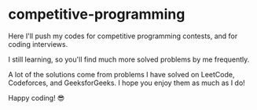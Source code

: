 # competitive-programming
Here I'll push my codes for competitive programming contests, and for coding interviews.

I still learning, so you'll find much more solved problems by me frequently.

A lot of the solutions come from problems I have solved on LeetCode, Codeforces, and GeeksforGeeks. I hope you enjoy them as much as I do!

Happy coding! 😎
